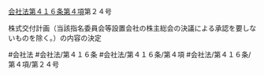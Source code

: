 [会社法第４１６条第４項](会社法＿＿＿＿第４１６条第４項)第２４号

株式交付計画（当該指名委員会等設置会社の株主総会の決議による承認を要しないものを除く。）の内容の決定


#会社法
#会社法/第４１６条
#会社法/第４１６条/第４項
#会社法/第４１６条/第４項/第２４号
